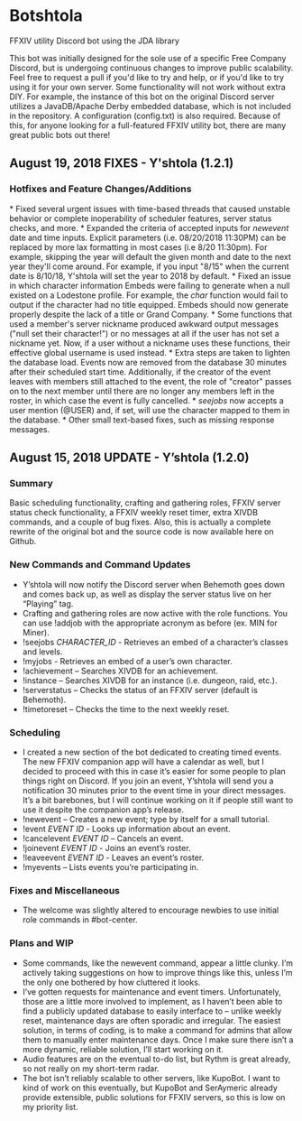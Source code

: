 # Botshtola
FFXIV utility Discord bot using the JDA library

This bot was initially designed for the sole use of a specific Free Company Discord, but is undergoing continuous changes to improve
public scalability. Feel free to request a pull if you'd like to try and help, or if you'd like to try using it for your own server. 
Some functionality will not work without extra DIY. For example, the instance of this bot on the original Discord server utilizes
a JavaDB/Apache Derby embedded database, which is not included in the repository. A configuration (config.txt) is also required. 
Because of this, for anyone looking for a full-featured FFXIV utility bot, there are many great public bots out there!

<h2>August 19, 2018 FIXES - Y'shtola (1.2.1)</h2>

<h3>Hotfixes and Feature Changes/Additions</h3>
* Fixed several urgent issues with time-based threads that caused unstable behavior or complete inoperability of scheduler features, server status 
checks, and more.
* Expanded the criteria of accepted inputs for <i>newevent</i> date and time inputs. Explicit parameters (i.e. 08/20/2018 11:30PM) can be 
replaced by more lax formatting in most cases (i.e 8/20 11:30pm). For example, skipping the year will default the given month and date to the 
next year they'll come around. For example, if you input "8/15" when the current date is 8/10/18, Y'shtola will set the year to 2018 by default.
* Fixed an issue in which character information Embeds were failing to generate when a null existed on a Lodestone profile. For example, the 
<i>char</i> function would fail to output if the character had no title equipped. Embeds should now generate properly despite the lack of a title or 
Grand Company.
* Some functions that used a member's server nickname produced awkward output messages ("null set their character!") or no messages at all if the 
user has not set a nickname yet. Now, if a user without a nickname uses these functions, their effective global username is used instead.
* Extra steps are taken to lighten the database load. Events now are removed from the database 30 minutes after their scheduled start time. Additionally, 
if the creator of the event leaves with members still attached to the event, the role of "creator" passes on to the next member until there are no longer 
any members left in the roster, in which case the event is fully cancelled.
* <i>seejobs</i> now accepts a user mention (@USER) and, if set, will use the character mapped to them in the database.
* Other small text-based fixes, such as missing response messages.
<br>

<h2>August 15, 2018 UPDATE - Y’shtola (1.2.0)</h2>

<h3>Summary</h3>

Basic scheduling functionality, crafting and gathering roles, FFXIV server status check functionality, a FFXIV weekly reset timer, 
extra XIVDB commands, and a couple of bug fixes. Also, this is actually a complete rewrite of the original bot and the source code 
is now available here on Github. 

<h3>New Commands and Command Updates</h3>

* Y’shtola will now notify the Discord server when Behemoth goes down and comes back up, as well as display the server status live on 
her “Playing” tag.
* Crafting and gathering roles are now active with the role functions. You can use !addjob with the appropriate acronym as before 
(ex. MIN for Miner).
* !seejobs *CHARACTER_ID* - Retrieves an embed of a character’s classes and levels.
* !myjobs - Retrieves an embed of a user’s own character.
* !achievement – Searches XIVDB for an achievement.
* !instance – Searches XIVDB for an instance (i.e. dungeon, raid, etc.).
* !serverstatus – Checks the status of an FFXIV server (default is Behemoth).
* !timetoreset – Checks the time to the next weekly reset.

<h3>Scheduling</h3>

* I created a new section of the bot dedicated to creating timed events. The new FFXIV companion app will have a calendar 
as well, but I decided to proceed with this in case it’s easier for some people to plan things right on Discord. If you 
join an event, Y’shtola will send you a notification 30 minutes prior to the event time in your direct messages. It’s a 
bit barebones, but I will continue working on it if people still want to use it despite the companion app’s release.
* !newevent – Creates a new event; type by itself for a small tutorial.
* !event *EVENT ID* - Looks up information about an event.
* !cancelevent *EVENT ID* – Cancels an event.
* !joinevent *EVENT ID* - Joins an event’s roster.
* !leaveevent *EVENT ID* - Leaves an event’s roster.
* !myevents – Lists events you’re participating in.

<h3>Fixes and Miscellaneous</h3>

* The welcome was slightly altered to encourage newbies to use initial role commands in #bot-center.

<h3>Plans and WIP</h3>

* Some commands, like the newevent command, appear a little clunky. I’m actively taking suggestions on how to improve things like 
this, unless I’m the only one bothered by how cluttered it looks.
* I’ve gotten requests for maintenance and event timers. Unfortunately, those are a little more involved to implement, as I haven’t 
been able to find a publicly updated database to easily interface to – unlike weekly reset, maintenance days are often sporadic and 
irregular. The easiest solution, in terms of coding, is to make a command for admins that allow them to manually enter maintenance 
days. Once I make sure there isn’t a more dynamic, reliable solution, I’ll start working on it.
* Audio features are on the eventual to-do list, but Rythm is great already, so not really on my short-term radar.
* The bot isn’t reliably scalable to other servers, like KupoBot. I want to kind of work on this eventually, but KupoBot and SerAymeric 
already provide extensible, public solutions for FFXIV servers, so this is low on my priority list. 
